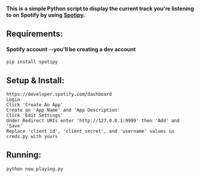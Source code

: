 #### This is a simple Python script to display the current track you're listening to on Spotify by using [Spotipy](https://github.com/plamere/spotipy).

## Requirements:
#### Spotify account --you'll be creating a dev account
```
pip install spotipy
```
## Setup & Install:

```
https://developer.spotify.com/dashboard
Login
Click 'Create An App'
Create an 'App Name' and 'App Description'
Click 'Edit Settings'
Under Redirect URIs enter 'http://127.0.0.1:9999' then 'Add' and 'Save'
Replace 'client_id', 'client_secret', and 'username' values in creds.py with yours
```
## Running:
```
python now_playing.py
```
